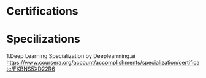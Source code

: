 # Certifications

# Specilizations
1.Deep Learning Specialization by Deeplearrning.ai
https://www.coursera.org/account/accomplishments/specialization/certificate/FKBNS5XD22R6
